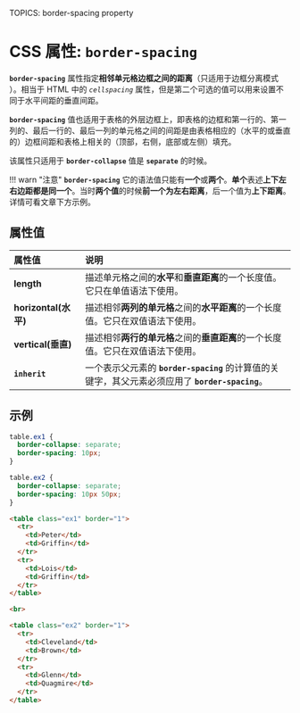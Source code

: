TOPICS: border-spacing property

# CSS 属性: `border-spacing`

**`border-spacing`** 属性指定**相邻单元格边框之间的距离**（只适用于边框分离模式 ）。相当于 HTML 中的 *`cellspacing`* 属性，但是第二个可选的值可以用来设置不同于水平间距的垂直间距。

**`border-spacing`** 值也适用于表格的外层边框上，即表格的边框和第一行的、第一列的、最后一行的、最后一列的单元格之间的间距是由表格相应的（水平的或垂直的）边框间距和表格上相关的（顶部，右侧，底部或左侧）填充。

该属性只适用于 **`border-collapse`** 值是 **`separate`** 的时候。

!!! warn "注意"
    **`border-spacing`** 它的语法值只能有**一个**或**两个**。**单个**表述**上下左右边距都是同一个**。当时**两个值**的时候**前一个为左右距离**，后一个值为**上下距离**。详情可看文章下方示例。

## 属性值

| 属性值 | 说明 |
| :--- | :--- |
| **length** | 描述单元格之间的**水平**和**垂直距离**的一个长度值。它只在单值语法下使用。 |
| **horizontal(水平)** | 描述相邻**两列的单元格**之间的**水平距离**的一个长度值。它只在双值语法下使用。 |
| **vertical(垂直)** | 描述相邻**两行的单元格**之间的**垂直距离**的一个长度值。它只在双值语法下使用。 |
| **`inherit`** | 一个表示父元素的 **`border-spacing`** 的计算值的关键字，其父元素必须应用了 **`border-spacing`**。 |

## 示例

```css
table.ex1 {
  border-collapse: separate;
  border-spacing: 10px;
}

table.ex2 {
  border-collapse: separate;
  border-spacing: 10px 50px;
}
```

```html
<table class="ex1" border="1">
  <tr>
    <td>Peter</td>
    <td>Griffin</td>
  </tr>
  <tr>
    <td>Lois</td>
    <td>Griffin</td>
  </tr>
</table>

<br>

<table class="ex2" border="1">
  <tr>
    <td>Cleveland</td>
    <td>Brown</td>
  </tr>
  <tr>
    <td>Glenn</td>
    <td>Quagmire</td>
  </tr>
</table>
```

